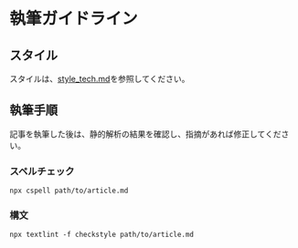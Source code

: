 # 執筆ガイドライン

## スタイル

スタイルは、[style_tech.md](/docs/style_tech.md)を参照してください。

## 執筆手順

記事を執筆した後は、静的解析の結果を確認し、指摘があれば修正してください。

### スペルチェック

```shell
npx cspell path/to/article.md
```

### 構文

```shell
npx textlint -f checkstyle path/to/article.md
```
